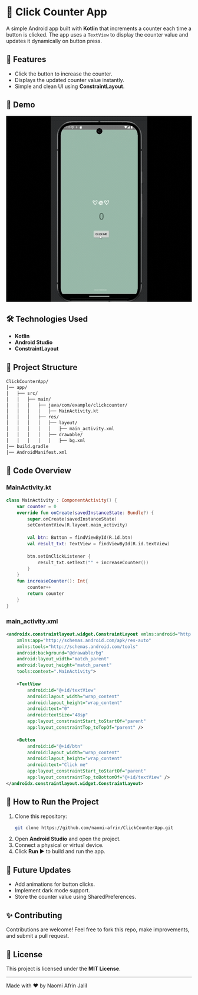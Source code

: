 # 📱 Click Counter App

A simple Android app built with **Kotlin** that increments a counter each time a button is clicked. The app uses a `TextView` to display the counter value and updates it dynamically on button press.

## 🚀 Features
- Click the button to increase the counter.
- Displays the updated counter value instantly.
- Simple and clean UI using **ConstraintLayout**.

## 📸 Demo
![Demo GIF](https://github.com/naomi-afrin/clickCounter/blob/master/click_counter_gif.gif)

## 🛠️ Technologies Used
- **Kotlin**
- **Android Studio**
- **ConstraintLayout**

## 📂 Project Structure
```
ClickCounterApp/
│── app/
│   ├── src/
│   │   ├── main/
│   │   │   ├── java/com/example/clickcounter/
│   │   │   │   ├── MainActivity.kt
│   │   │   ├── res/
│   │   │   │   ├── layout/
│   │   │   │   │   ├── main_activity.xml
│   │   │   │   ├── drawable/
│   │   │   │   │   ├── bg.xml
│── build.gradle
│── AndroidManifest.xml
```

## 📜 Code Overview
### **MainActivity.kt**
```kotlin
class MainActivity : ComponentActivity() {
    var counter = 0
    override fun onCreate(savedInstanceState: Bundle?) {
        super.onCreate(savedInstanceState)
        setContentView(R.layout.main_activity)

        val btn: Button = findViewById(R.id.btn)
        val result_txt: TextView = findViewById(R.id.textView)

        btn.setOnClickListener {
            result_txt.setText("" + increaseCounter())
        }
    }
    fun increaseCounter(): Int{
        counter++
        return counter
    }
}
```

### **main_activity.xml**
```xml
<androidx.constraintlayout.widget.ConstraintLayout xmlns:android="http://schemas.android.com/apk/res/android"
    xmlns:app="http://schemas.android.com/apk/res-auto"
    xmlns:tools="http://schemas.android.com/tools"
    android:background="@drawable/bg"
    android:layout_width="match_parent"
    android:layout_height="match_parent"
    tools:context=".MainActivity">

    <TextView
        android:id="@+id/textView"
        android:layout_width="wrap_content"
        android:layout_height="wrap_content"
        android:text="0"
        android:textSize="48sp"
        app:layout_constraintStart_toStartOf="parent"
        app:layout_constraintTop_toTopOf="parent" />

    <Button
        android:id="@+id/btn"
        android:layout_width="wrap_content"
        android:layout_height="wrap_content"
        android:text="Click me"
        app:layout_constraintStart_toStartOf="parent"
        app:layout_constraintTop_toBottomOf="@+id/textView" />
</androidx.constraintlayout.widget.ConstraintLayout>
```

## 🔧 How to Run the Project
1. Clone this repository:
   ```sh
   git clone https://github.com/naomi-afrin/ClickCounterApp.git
   ```
2. Open **Android Studio** and open the project.
3. Connect a physical or virtual device.
4. Click **Run ▶** to build and run the app.

## 📌 Future Updates
- Add animations for button clicks.
- Implement dark mode support.
- Store the counter value using SharedPreferences.

## ✨ Contributing
Contributions are welcome! Feel free to fork this repo, make improvements, and submit a pull request.

## 📄 License
This project is licensed under the **MIT License**.

---
Made with ❤️ by Naomi Afrin Jalil

